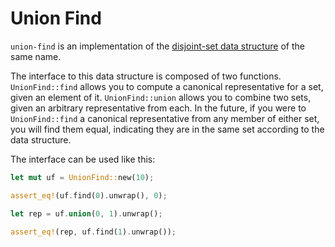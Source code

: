 # Union Find

`union-find` is an implementation of the [disjoint-set
data structure](https://en.wikipedia.org/wiki/Disjoint-set_data_structure)
of the same name.

The interface to this data structure is composed of two functions. `UnionFind::find`
allows you to compute a canonical representative for a set, given an element
of it. `UnionFind::union` allows you to combine two sets, given an arbitrary representative
from each. In the future, if you were to `UnionFind::find` a canonical representative
from any member of either set, you will find them equal, indicating they are in
the same set according to the data structure.

The interface can be used like this:

```rust
let mut uf = UnionFind::new(10);

assert_eq!(uf.find(0).unwrap(), 0);

let rep = uf.union(0, 1).unwrap();

assert_eq!(rep, uf.find(1).unwrap());
